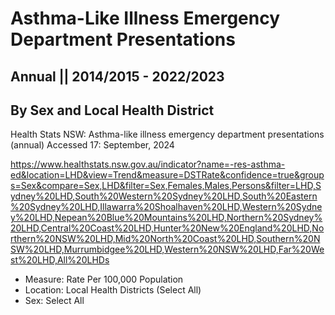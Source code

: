 # Asthma-Like Illness Emergency Department Presentations
## Annual || 2014/2015 - 2022/2023
## By Sex and Local Health District

Health Stats NSW: Asthma-like illness emergency department presentations (annual)
Accessed 17: September, 2024

https://www.healthstats.nsw.gov.au/indicator?name=-res-asthma-ed&location=LHD&view=Trend&measure=DSTRate&confidence=true&groups=Sex&compare=Sex,LHD&filter=Sex,Females,Males,Persons&filter=LHD,Sydney%20LHD,South%20Western%20Sydney%20LHD,South%20Eastern%20Sydney%20LHD,Illawarra%20Shoalhaven%20LHD,Western%20Sydney%20LHD,Nepean%20Blue%20Mountains%20LHD,Northern%20Sydney%20LHD,Central%20Coast%20LHD,Hunter%20New%20England%20LHD,Northern%20NSW%20LHD,Mid%20North%20Coast%20LHD,Southern%20NSW%20LHD,Murrumbidgee%20LHD,Western%20NSW%20LHD,Far%20West%20LHD,All%20LHDs

- Measure: Rate Per 100,000 Population
- Location: Local Health Districts (Select All)
- Sex: Select All
